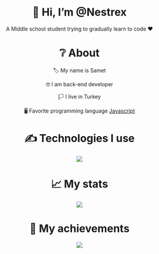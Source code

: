 
<div align="center">
<h1> 👋 Hi, I’m @Nestrex </h1>
<p> A Middle school student trying to gradually learn to code ❤ </p>
  
<h1> ❔ About </h1>
  <p> 🏷 My name is Samet </p>
  <p> 🤓 I am back-end developer </p>
  <p> 🏳 I live in Turkey </p>
  <p> 🖥 Favorite programming language <a href="https://tr.wikipedia.org/wiki/JavaScript"> Javascript </a> </p>


<h1> ✍ Technologies I use </h1>
<img src="https://skillicons.dev/icons?i=js,python,nodejs,mongodb,html,css,discord&theme=dark" />

<h1> 📈 My stats </h1>
<img src="https://github-readme-stats.vercel.app/api?username=Nestrex&show_icons=true&theme=dark" />

<h1> 💎 My achievements </h1>
<img src="https://github-profile-trophy.vercel.app/?username=Nestrex&theme=onedark" />
